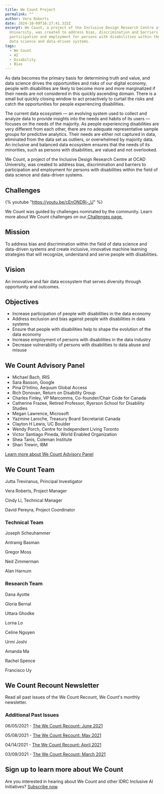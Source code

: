 ```yaml
---
title: We Count Project
permalink: ""
author: Vera Roberts
date: 2024-10-09T16:27:41.315Z
excerpt: We Count, a project of the Inclusive Design Research Centre at OCAD
  University, was created to address bias, discrimination and barriers to
  participation and employment for persons with disabilities within the field of
  data science and data-driven systems.
tags:
  - We Count
  - AI
  - Disability
  - Bias
---
```

As data becomes the primary basis for determining truth and value, and data science drives the opportunities and risks of our digital economy, people with disabilities are likely to become more and more marginalized if their needs are not considered in this quickly ascending domain. There is a small but quickly closing window to act proactively to curtail the risks and catch the opportunities for people experiencing disabilities.

The current data ecosystem — an evolving system used to collect and analyze data to provide insights into the needs and habits of its users — focuses on the needs of the majority. As people experiencing disabilities are very different from each other, there are no adequate representative sample groups for predictive analytics. Their needs are either not captured in data, eliminated from the data set as outliers, or overwhelmed by majority data. An inclusive and balanced data ecosystem ensures that the needs of its minorities, such as persons with disabilities, are valued and not overlooked.

We Count, a project of the Inclusive Design Research Centre at OCAD University, was created to address bias, discrimination and barriers to participation and employment for persons with disabilities within the field of data science and data-driven systems.

## Challenges

{% youtube "https://youtu.be/cEnONDRi-_U" %}

We Count was guided by challenges nominated by the community. Learn more about We Count challenges on our[ Challenges page.](https://wecount.inclusivedesign.ca/inclusion-challenges)

## Mission

To address bias and discrimination within the field of data science and data-driven systems and create inclusive, innovative machine learning strategies that will recognize, understand and serve people with disabilities.

## Vision

An innovative and fair data ecosystem that serves diversity through opportunity and outcomes.

## Objectives

* Increase participation of people with disabilities in the data economy
* Address exclusion and bias against people with disabilities in data systems
* Ensure that people with disabilities help to shape the evolution of the data economy
* Increase employment of persons with disabilities in the data industry
* Decrease vulnerability of persons with disabilities to data abuse and misuse

## We Count Advisory Panel

* Michael Bach, IRIS
* Sara Basson, Google
* Pina D’Intino, Aequum Global Access
* Rich Donovan, Return on Disability Group
* Charles Finley, VP Marcomms, Co-founder/Chair Code for Canada
* Catherine Frazee, Retired Professor, Ryerson School for Disability Studies
* Megan Lawrence, Microsoft
* Yazmine Laroche, Treasury Board Secretariat Canada
* Clayton H Lewis, UC Boulder
* Wendy Porch, Centre for Independent Living Toronto
* Victor Santiago Pineda, World Enabled Organization
* Shea Tanis, Coleman Institute
* Shari Trewin, IBM

[Learn more about We Count Advisory Panel](/advisory-panel/)

## We Count Team

Jutta Treviranus, Principal Investigator

Vera Roberts, Project Manager

Cindy Li, Technical Manager

David Pereyra, Project Coordinator

### Technical Team

Joseph Scheuhammer

Antranig Basman

Gregor Moss

Ned Zimmerman

Alan Harnum

### Research Team

Dana Ayotte

Gloria Bernal

Uttara Ghodke

Lorna Lo

Celine Nguyen

Urmi Joshi

Amanda Ma

Rachel Spence

Francisco Uy

## W﻿e Count Recount Newsletter

Read all past issues of the We Count Recount, We Count's monthly newsletter.

<style type="text/css">
<!--
.display_archive {font-family: arial,verdana; font-size: 18px;}
.campaign {line-height: 125%; margin: 5px;}
//-->
</style>

<script language="javascript" src="//ocadu.us6.list-manage.com/generate-js/?u=df09b45913649b12f2a2aef66&fid=22913&show=1000" type="text/javascript"></script>

### Additional Past Issues

06/05/2021 - [T﻿he We Count Recount: June 2021](https://wecount.inclusivedesign.ca/uploads/the-we-count-recount_-june-2021_accessible.docx)

05/08/2021 - [T﻿he We Count Recount: May 2021](https://wecount.inclusivedesign.ca/uploads/the-we-count-recount_-may-2021_accessible.docx)

04/14/2021 - [T﻿he We Count Recount: April 2021](https://wecount.inclusivedesign.ca/uploads/the-we-count-recount_-april-2021_accessible.docx)

03/09/2021 - [T﻿he We Count Recount: March 2021](https://wecount.inclusivedesign.ca/uploads/the-we-count-recount_-march-2021_accessible.docx)

## Sign up to learn more about We Count

Are you interested in hearing about We Count and other IDRC Inclusive AI Initiatives? [Subscribe now](http://eepurl.com/hBMRev).
